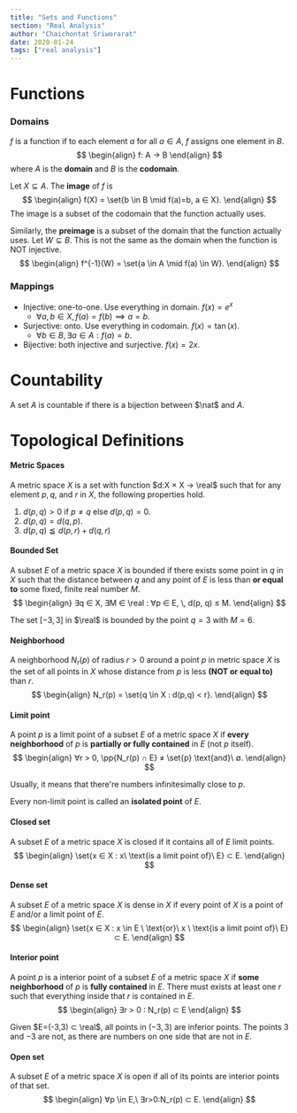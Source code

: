 ```yaml
---
title: "Sets and Functions"
section: "Real Analysis"
author: "Chaichontat Sriworarat"
date: 2020-01-24
tags: ["real analysis"]
---
```


# Functions

### Domains

$f$ is a function if to each element $a$ for all $a \in A$, $f$ assigns one element in $B$.
$$
\begin{align}
  f: A → B
\end{align}
$$
where $A$ is the **domain** and $B$ is the **codomain**.

Let $X ⊆ A$. The **image** of $f$ is
$$
\begin{align}
  f(X) = \set{b \in B \mid f(a)=b, a ∈ X}.
\end{align}
$$
The image is a subset of the codomain that the function actually uses.

Similarly, the **preimage** is a subset of the domain that the function actually uses. Let $W ⊆ B$. This is not the same as the domain when the function is NOT injective.
$$
\begin{align}
  f^{-1}(W) = \set{a \in A \mid f(a) \in W}.
\end{align}
$$

### Mappings

* Injective: one-to-one. Use everything in domain. $f(x) = e^x$
  * $∀a, b \in X, f(a) = f(b) ⟹ a = b$.
* Surjective: onto. Use everything in codomain. $f(x) = \tan(x)$.
  * $∀ b ∈ B, ∃ a ∈ A : f(a) = b$.
* Bijective: both injective and surjective. $f(x) = 2x$.


# Countability

A set $A$ is countable if there is a bijection between $\nat$ and $A$.

# Topological Definitions


#### Metric Spaces
A metric space $X$ is a set with function $d:X × X → \real$ such that for any element $p, q,$ and $r$ in $X$, the following properties hold.
1. $d(p,q) > 0$ if $p ≠ q$ else $d(p,q) = 0$.
2. $d(p,q) = d(q,p)$.
3. $d(p,q) ≦ d(p,r) + d(q,r)$


#### Bounded Set

A subset $E$ of a metric space $X$ is bounded if there exists some point in $q$ in $X$ such that the distance between $q$ and any point of $E$ is less than **or equal to** some fixed, finite real number $M$.
$$
\begin{align}
  ∃q ∈ X, ∃M ∈ \real : ∀p ∈ E, \, d(p, q) ≤ M.
\end{align}
$$

The set $[-3,3]$ in $\real$ is bounded by the point $q=3$ with $M=6$.


#### Neighborhood

A neighborhood $N_r(p)$ of radius $r>0$ around a point $p$ in metric space $X$ is the set of all points in $X$ whose distance from $p$ is less **(NOT or equal to)** than $r$.
$$
\begin{align}
  N_r(p) = \set{q \in X : d(p,q) < r}.
\end{align}
$$


#### Limit point
A point $p$ is a limit point of a subset $E$ of a metric space $X$ if **every neighborhood** of $p$ is **partially or fully contained** in $E$ (not $p$ itself).
$$
\begin{align}
  ∀r > 0, \pp{N_r(p) ∩ E} ≠ \set{p} \text{and}\ ∅.
\end{align}
$$

Usually, it means that there're numbers infinitesimally close to $p$.

Every non-limit point is called an **isolated point** of $E$.


#### Closed set
A subset $E$ of a metric space $X$ is closed if it contains all of $E$ limit points.
$$
\begin{align}
  \set{x ∈ X : x\ \text{is a limit point of}\ E} ⊂ E.
\end{align}
$$


#### Dense set
A subset $E$ of a metric space $X$ is dense in $X$ if every point of $X$ is a point of $E$ and/or a limit point of $E$.
$$
\begin{align}
  \set{x ∈ X : x \in E \ \text{or}\ x \ \text{is a limit point of}\ E} ⊂ E.
\end{align}
$$


#### Interior point
A point $p$ is a interior point of a subset $E$ of a metric space $X$ if **some neighborhood** of $p$ is **fully contained** in $E$. There must exists at least one $r$ such that everything inside that $r$ is contained in $E$.
$$
\begin{align}
  ∃r > 0 : N_r(p) ⊂ E
\end{align}
$$

Given $E=(-3,3) ⊂ \real$, all points in $(-3,3)$ are inferior points. The points $3$ and $-3$ are not, as there are numbers on one side that are not in $E$.


#### Open set
A subset $E$ of a metric space $X$ is open if all of its points are interior points of that set.
$$
\begin{align}
  ∀p \in E,\ ∃r>0:N_r(p) ⊂ E.
\end{align}
$$
